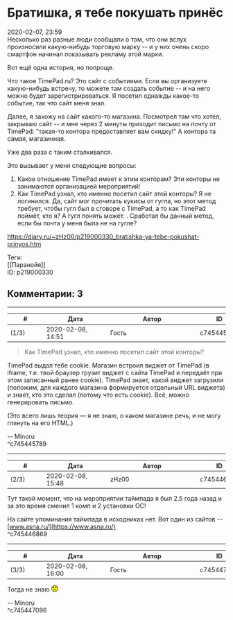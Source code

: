 Братишка, я тебе покушать принёс
================================

  
2020-02-07, 23:59  
 Несколько раз разные люди сообщали о том, что они вслух произносили какую-нибудь торговую марку -- и у них очень скоро смартфон начинал показывать рекламу этой марки.   
   
 Вот ещё одна история, но попроще.   
   
 Что такое TimePad.ru? Это сайт с событиями. Если вы организуете какую-нибудь встречу, то можете там создать событие -- и на него можно будет зарегистрироваться. Я посетил однажды какое-то событие, так что сайт меня знал.   
   
 Далее, я захожу на сайт какого-то магазина. Посмотрел там что хотел, закрываю сайт -- и мне через 2 минуты приходит письмо на почту от TimePad: "такая-то контора предоставляет вам скидку!" А контора та самая, магазинная.   
   
 Уже два раза с таким сталкивался.   
   
 Это вызывает у меня следующие вопросы:   
 1. Какое отношение TimePad имеет к этим конторам? Эти конторы не занимаются организацией мероприятий!   
 2. Как TimePad узнал, кто именно посетил сайт этой конторы? Я не логинился. Да, сайт мог прочитать кукисы от гугла, но этот метод требует, чтобы гугл был в сговоре с TimePad, а то как TimePad поймёт, кто я? А гугл понять может. . Сработал бы данный метод, если бы почта у меня была не на гугле?   
  
<https://diary.ru/~zHz00/p219000330_bratishka-ya-tebe-pokushat-prinyos.htm>  
  
Теги:  
[[Паранойя]]  
ID: p219000330  


Комментарии: 3
--------------

  


---



|         #         |              Дата              |                     Автор                     |           ID           |
| --- | --- | --- | --- |
| (1/3) | 2020-02-08, 14:51 | Гость | c745445789 |

  
 > Как TimePad узнал, кто именно посетил сайт этой конторы?   
   
 TimePad выдал тебе cookie. Магазин встроил виджет от TimePad (в iframe, т.е. твой браузер грузит виджет с сайта TimePad и передаёт при этом записанный ранее cookie). TimePad знает, какой виджет загрузили (положим, для каждого магазина формируется отдельный URL виджета) и знает, кто это сделал (потому что есть cookie). Всё, можно генерировать письмо.   
   
 (Это всего лишь теория — я не знаю, о каком магазине речь, и не могу глянуть на его HTML.)   
   
 -- Minoru   
 ^c745445789

---



|         #         |              Дата              |                     Автор                     |           ID           |
| --- | --- | --- | --- |
| (2/3) | 2020-02-08, 15:48 | zHz00 | c745446869 |

  
 Тут такой момент, что на мероприятии таймпада я был 2.5 года назад и за это время сменил 1 комп и 2 установки ОС!   
   
 На сайте упоминания таймпада в исходниках нет. Вот один из сайтов --  [www.asna.ru/](https://www.asna.ru/)    
 ^c745446869

---



|         #         |              Дата              |                     Автор                     |           ID           |
| --- | --- | --- | --- |
| (3/3) | 2020-02-08, 16:00 | Гость | c745447096 |

  
 Тогда не знаю ![:(](pics/1146.gif)   
   
 -- Minoru   
 ^c745447096